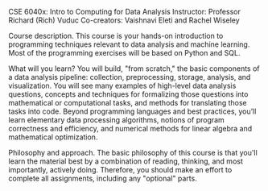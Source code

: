 CSE 6040x: Intro to Computing for Data Analysis
Instructor: Professor Richard (Rich) Vuduc Co-creators: Vaishnavi Eleti and Rachel Wiseley

Course description.
This course is your hands-on introduction to programming techniques relevant to data analysis and machine learning. Most of the programming exercises will be based on Python and SQL.

What will you learn?
You will build, "from scratch," the basic components of a data analysis pipeline: collection, preprocessing, storage, analysis, and visualization. You will see many examples of high-level data analysis questions, concepts and techniques for formalizing those questions into mathematical or computational tasks, and methods for translating those tasks into code. Beyond programming languages and best practices, you’ll learn elementary data processing algorithms, notions of program correctness and efficiency, and numerical methods for linear algebra and mathematical optimization.

Philosophy and approach.
The basic philosophy of this course is that you'll learn the material best by a combination of reading, thinking, and most importantly, actively doing. Therefore, you should make an effort to complete all assignments, including any "optional" parts.
